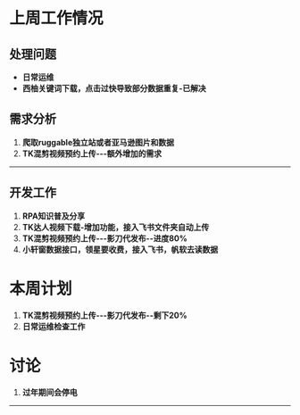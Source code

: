 # 上周工作情况
## **处理问题**
- **日常运维**
- **西柚关键词下载，点击过快导致部分数据重复-已解决**

## **需求分析**
1. **爬取ruggable独立站或者亚马逊图片和数据**
2. **TK混剪视频预约上传---额外增加的需求**

---

## **开发工作**
1. **RPA知识普及分享**
2. **TK达人视频下载-增加功能，接入飞书文件夹自动上传**
3. **TK混剪视频预约上传---影刀代发布--进度80%**
4. **小轩窗数据接口，领星要收费，接入飞书，帆软去读数据**

# 本周计划
1. **TK混剪视频预约上传---影刀代发布--剩下20%**
2. **日常运维检查工作**


# 讨论
1. **过年期间会停电**
---
